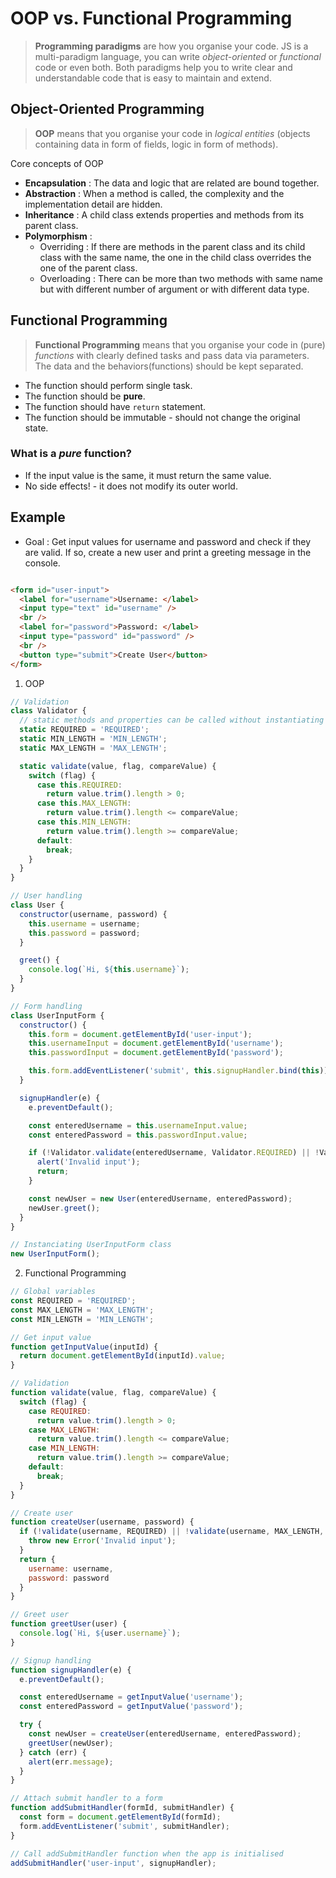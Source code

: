 # OOP vs. Functional Programming

> **Programming paradigms** are how you organise your code. JS is a multi-paradigm language, you can write _object-oriented_ or _functional_ code or even both. Both paradigms help you to write clear and understandable code that is easy to maintain and extend.

## Object-Oriented Programming

> **OOP** means that you organise your code in _logical entities_ (objects containing data in form of fields, logic in form of methods).

Core concepts of OOP

- **Encapsulation** : The data and logic that are related are bound together.
- **Abstraction** : When a method is called, the complexity and the implementation detail are hidden.
- **Inheritance** : A child class extends properties and methods from its parent class.
- **Polymorphism** : 
  - Overriding : If there are methods in the parent class and its child class with the same name, the one in the child class overrides the one of the parent class.
  - Overloading : There can be more than two methods with same name but with different number of argument or with different data type.

## Functional Programming

> **Functional Programming** means that you organise your code in (pure) _functions_ with clearly defined tasks and pass data via parameters. The data and the behaviors(functions) should be kept separated.

- The function should perform single task.
- The function should be **pure**.
- The function should have `return` statement.
- The function should be immutable - should not change the original state.

### What is a _pure_ function? 
- If the input value is the same, it must return the same value.
- No side effects! - it does not modify its outer world.

## Example

- Goal : Get input values for username and password and check if they are valid. If so, create a new user and print a greeting message in the console.

```html

<form id="user-input">
  <label for="username">Username: </label>
  <input type="text" id="username" />
  <br />
  <label for="password">Password: </label>
  <input type="password" id="password" />
  <br />
  <button type="submit">Create User</button>
</form>

```

1. OOP

```javascript
// Validation
class Validator {
  // static methods and properties can be called without instantiating the class
  static REQUIRED = 'REQUIRED';
  static MIN_LENGTH = 'MIN_LENGTH';
  static MAX_LENGTH = 'MAX_LENGTH';

  static validate(value, flag, compareValue) {
    switch (flag) {
      case this.REQUIRED:
        return value.trim().length > 0;
      case this.MAX_LENGTH:
        return value.trim().length <= compareValue;
      case this.MIN_LENGTH:
        return value.trim().length >= compareValue;
      default:
        break;
    }
  }
}

// User handling
class User {
  constructor(username, password) {
    this.username = username;
    this.password = password;
  }

  greet() {
    console.log(`Hi, ${this.username}`);
  }
}

// Form handling
class UserInputForm {
  constructor() {
    this.form = document.getElementById('user-input');
    this.usernameInput = document.getElementById('username');
    this.passwordInput = document.getElementById('password');

    this.form.addEventListener('submit', this.signupHandler.bind(this));
  }

  signupHandler(e) {
    e.preventDefault();

    const enteredUsername = this.usernameInput.value;
    const enteredPassword = this.passwordInput.value;

    if (!Validator.validate(enteredUsername, Validator.REQUIRED) || !Validator.validate(enteredUsername, Validator.MAX_LENGTH, 15) || !Validator.validate(enteredPassword, Validator.MIN_LENGTH, 8)) {
      alert('Invalid input');
      return;
    }

    const newUser = new User(enteredUsername, enteredPassword);
    newUser.greet();
  }
}

// Instanciating UserInputForm class
new UserInputForm();
```

2. Functional Programming

```javascript
// Global variables
const REQUIRED = 'REQUIRED';
const MAX_LENGTH = 'MAX_LENGTH';
const MIN_LENGTH = 'MIN_LENGTH';

// Get input value
function getInputValue(inputId) {
  return document.getElementById(inputId).value;
}

// Validation
function validate(value, flag, compareValue) {
  switch (flag) {
    case REQUIRED:
      return value.trim().length > 0;
    case MAX_LENGTH:
      return value.trim().length <= compareValue;
    case MIN_LENGTH:
      return value.trim().length >= compareValue;
    default:
      break;
  }
}

// Create user
function createUser(username, password) {
  if (!validate(username, REQUIRED) || !validate(username, MAX_LENGTH, 15) || !validate(password, MIN_LENGTH, 8)) {
    throw new Error('Invalid input');
  }
  return {
    username: username,
    password: password
  }
}

// Greet user
function greetUser(user) {
  console.log(`Hi, ${user.username}`);
}

// Signup handling
function signupHandler(e) {
  e.preventDefault();

  const enteredUsername = getInputValue('username');
  const enteredPassword = getInputValue('password');

  try {
    const newUser = createUser(enteredUsername, enteredPassword);
    greetUser(newUser);
  } catch (err) {
    alert(err.message);
  }
}

// Attach submit handler to a form
function addSubmitHandler(formId, submitHandler) {
  const form = document.getElementById(formId);
  form.addEventListener('submit', submitHandler);
}

// Call addSubmitHandler function when the app is initialised
addSubmitHandler('user-input', signupHandler);
```